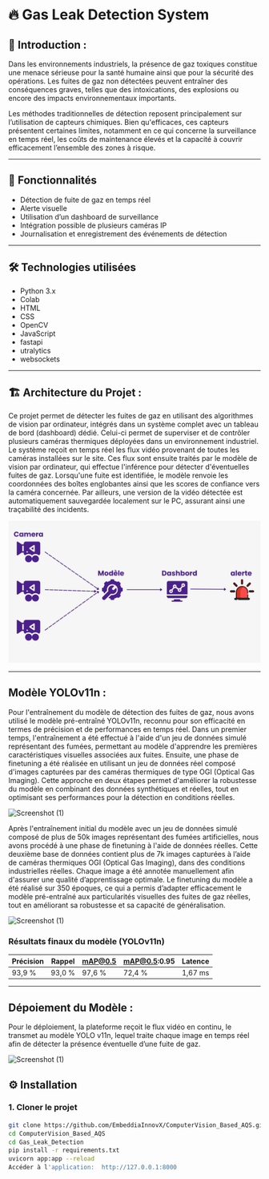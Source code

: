 # 🔥 Gas Leak Detection System

## 🧾 Introduction :

Dans les environnements industriels, la présence de gaz toxiques constitue une menace sérieuse pour la santé humaine ainsi que pour la sécurité des opérations. Les fuites de gaz non détectées peuvent entraîner des conséquences graves, telles que des intoxications, des explosions ou encore des impacts environnementaux importants.

Les méthodes traditionnelles de détection reposent principalement sur l’utilisation de capteurs chimiques. Bien qu'efficaces, ces capteurs présentent certaines limites, notamment en ce qui concerne la surveillance en temps réel, les coûts de maintenance élevés et la capacité à couvrir efficacement l’ensemble des zones à risque.


---

## 📌 Fonctionnalités

- Détection de fuite de gaz en temps réel
- Alerte visuelle
- Utilisation d’un dashboard de surveillance
- Intégration possible de plusieurs caméras IP
- Journalisation et enregistrement des événements de détection

---

## 🛠️ Technologies utilisées

- Python 3.x
- Colab
- HTML
- CSS
- OpenCV      
- JavaScript
- fastapi
- utralytics
- websockets

---
## 🏗️ Architecture du Projet :
Ce projet permet de détecter les fuites de gaz en utilisant des algorithmes de vision par ordinateur, intégrés dans un système complet avec un tableau de bord (dashboard) dédié. Celui-ci permet de superviser et de contrôler plusieurs caméras thermiques déployées dans un environnement industriel. Le système reçoit en temps réel les flux vidéo provenant de toutes les caméras installées sur le site. Ces flux sont ensuite traités par le modèle de vision par ordinateur, qui effectue l'inférence pour détecter d'éventuelles fuites de gaz. Lorsqu'une fuite est identifiée, le modèle renvoie les coordonnées des boîtes englobantes ainsi que les scores de confiance vers la caméra concernée. Par ailleurs, une version de la vidéo détectée est automatiquement sauvegardée localement sur le PC, assurant ainsi une traçabilité des incidents.

![Screenshot (1)](https://github.com/Ismailnajib/Gas_Leak_Detection/blob/main/Project_Arch%20(1).jpg)  


---
##  Modèle YOLOv11n :

Pour l'entraînement du modèle de détection des fuites de gaz, nous avons utilisé le modèle pré-entraîné YOLOv11n, reconnu pour son efficacité en termes de précision et de performances en temps réel. Dans un premier temps, l'entraînement a été effectué à l'aide d'un jeu de données simulé représentant des fumées, permettant au modèle d'apprendre les premières caractéristiques visuelles associées aux fuites. Ensuite, une phase de finetuning a été réalisée en utilisant un jeu de données réel composé d'images capturées par des caméras thermiques de type OGI (Optical Gas Imaging). Cette approche en deux étapes permet d'améliorer la robustesse du modèle en combinant des données synthétiques et réelles, tout en optimisant ses performances pour la détection en conditions réelles.

![Screenshot (1)](https://github.com/EmbeddiaInnovX/ComputerVision_Based_AQS/blob/main/Train_Arch.jpg)  

Après l'entraînement initial du modèle avec un jeu de données simulé composé de plus de 50k images représentant des fumées artificielles, nous avons procédé à une phase de finetuning à l'aide de données réelles. Cette deuxième base de données contient plus de 7k images capturées à l’aide de caméras thermiques OGI (Optical Gas Imaging), dans des conditions industrielles réelles. Chaque image a été annotée manuellement afin d'assurer une qualité d’apprentissage optimale. Le finetuning du modèle a été réalisé sur 350 époques, ce qui a permis d’adapter efficacement le modèle pré-entraîné aux particularités visuelles des fuites de gaz réelles, tout en améliorant sa robustesse et sa capacité de généralisation.


![Screenshot (1)](https://github.com/EmbeddiaInnovX/ComputerVision_Based_AQS/blob/main/YOLOv11n_Train_Plots.png)  

### Résultats finaux du modèle (YOLOv11n)

| Précision | Rappel | mAP@0.5 | mAP@0.5:0.95 | Latence |
|-----------|--------|---------|--------------|---------|
| 93,9 %    | 93,0 % | 97,6 %  | 72,4 %       | 1,67 ms |

---
## Dépoiement du Modèle :

Pour le déploiement, la plateforme reçoit le flux vidéo en continu, le transmet au modèle YOLO v11n, lequel traite chaque image en temps réel afin de détecter la présence éventuelle d’une fuite de gaz.

![Screenshot (1)](https://github.com/EmbeddiaInnovX/ComputerVision_Based_AQS/blob/main/Flowchart.jpg)  


## ⚙️ Installation

### 1. Cloner le projet

```bash
git clone https://github.com/EmbeddiaInnovX/ComputerVision_Based_AQS.git
cd ComputerVision_Based_AQS
cd Gas_Leak_Detection
pip install -r requirements.txt
uvicorn app:app --reload
Accéder à l'application:  http://127.0.0.1:8000

```
